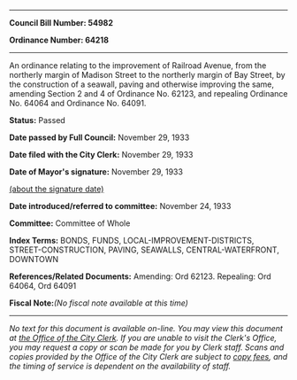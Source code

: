 

********

**Council Bill Number: 54982**
   
**Ordinance Number: 64218**
********

 An ordinance relating to the improvement of Railroad Avenue, from the northerly margin of Madison Street to the northerly margin of Bay Street, by the construction of a seawall, paving and otherwise improving the same, amending Section 2 and 4 of Ordinance No. 62123, and repealing Ordinance No. 64064 and Ordinance No. 64091.

**Status:** Passed
   
**Date passed by Full Council:** November 29, 1933
   
**Date filed with the City Clerk:** November 29, 1933
   
**Date of Mayor's signature:** November 29, 1933
   
[(about the signature date)](/~public/approvaldate.htm)
   
   
   
**Date introduced/referred to committee:** November 24, 1933
   
**Committee:** Committee of Whole
   
   
**Index Terms:** BONDS, FUNDS, LOCAL-IMPROVEMENT-DISTRICTS, STREET-CONSTRUCTION, PAVING, SEAWALLS, CENTRAL-WATERFRONT, DOWNTOWN

**References/Related Documents:** Amending: Ord 62123. Repealing: Ord 64064, Ord 64091

**Fiscal Note:**_(No fiscal note available at this time)_
********

_No text for this document is available on-line. You may view this document at [the Office of the City Clerk](http://www.seattle.gov/leg/clerk/contactUs.htm). If you are unable to visit the Clerk's Office, you may request a copy or scan be made for you by Clerk staff. Scans and copies provided by the Office of the City Clerk are subject to [copy fees](http://clerk.seattle.gov/~public/clerkfees.htm), and the timing of service is dependent on the availability of staff._


